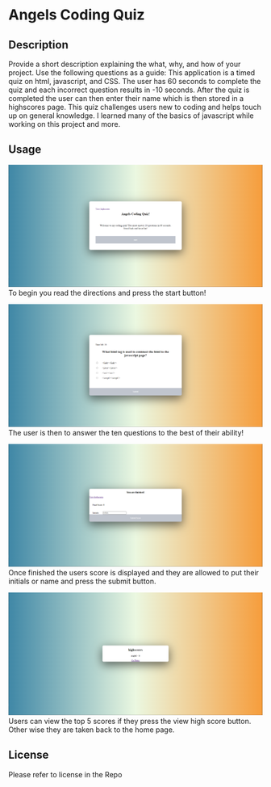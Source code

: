 # Angels Coding Quiz

## Description

Provide a short description explaining the what, why, and how of your project. Use the following questions as a guide:
This application is a timed quiz on html, javascript, and CSS. The user has 60 seconds to complete the quiz and each incorrect question results in -10 seconds. After the quiz is completed the user can then enter their name which is then stored in a highscores page. This quiz challenges users new to coding and helps touch up on general knowledge. I learned many of the basics of javascript while working on this project and more. 


## Usage

![Screenshot](assets/2023-05-10%20(1).png)
To begin you read the directions and press the start button!

![Screenshot](assets/question%20screen.png)
The user is then to answer the ten questions to the best of their ability!

![Screenshot](assets/end%20screen.png)
Once finished the users score is displayed and they are allowed to put their initials or name and press the submit button. 

![Screenshot](assets/highscore%20page.png)
Users can view the top 5 scores if they press the view high score button. Other wise they are taken back to the home page.



## License

Please refer to license in the Repo

